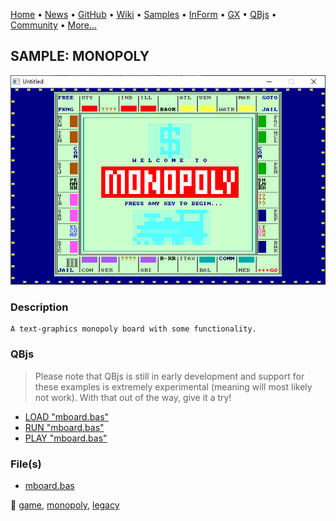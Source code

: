 [Home](https://qb64.com) • [News](../../news.md) • [GitHub](https://github.com/QB64Official/qb64) • [Wiki](https://github.com/QB64Official/qb64/wiki) • [Samples](../../samples.md) • [InForm](../../inform.md) • [GX](../../gx.md) • [QBjs](../../qbjs.md) • [Community](../../community.md) • [More...](../../more.md)

## SAMPLE: MONOPOLY

![screenshot.png](img/screenshot.png)

### Description

```text
A text-graphics monopoly board with some functionality.
```

### QBjs

> Please note that QBjs is still in early development and support for these examples is extremely experimental (meaning will most likely not work). With that out of the way, give it a try!

* [LOAD "mboard.bas"](https://v6p9d9t4.ssl.hwcdn.net/html/5963335/index.html?src=https://qb64.com/samples/monopoly/src/mboard.bas)
* [RUN "mboard.bas"](https://v6p9d9t4.ssl.hwcdn.net/html/5963335/index.html?mode=auto&src=https://qb64.com/samples/monopoly/src/mboard.bas)
* [PLAY "mboard.bas"](https://v6p9d9t4.ssl.hwcdn.net/html/5963335/index.html?mode=play&src=https://qb64.com/samples/monopoly/src/mboard.bas)

### File(s)

* [mboard.bas](src/mboard.bas)

🔗 [game](../game.md), [monopoly](../monopoly.md), [legacy](../legacy.md)
